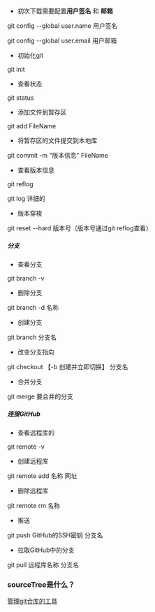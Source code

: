 - 初次下载需要配置**用户签名** 和 **邮箱**

git config --global user.name 用户签名

git config --global user.email 用户邮箱



- 初始化git

git init



- 查看状态

git status



- 添加文件到暂存区

git add FileName



- 将暂存区的文件提交到本地库

git commit -m "版本信息" FileName



- 查看版本信息

git reflog

git log 详细的



- 版本穿梭

git reset --hard 版本号（版本号通过git reflog查看）





##### 分支

- 查看分支

git branch -v



- 删除分支

git branch -d 名称

- 创建分支

git branch  分支名



- 改变分支指向

git checkout 【-b 创建并立即切换】 分支名



- 合并分支

git merge 要合并的分支



##### 连接GitHub

- 查看远程库的

git remote -v

- 创建远程库

git remote add 名称 网址



- 删除远程库

git remote rm 名称

- 推送

git push GitHub的SSH密钥 分支名

- 拉取GitHub中的分支

git pull 远程库名称 分支名



### sourceTree是什么？

[管理git仓库的工具](https://www.sourcetreeapp.com/)




